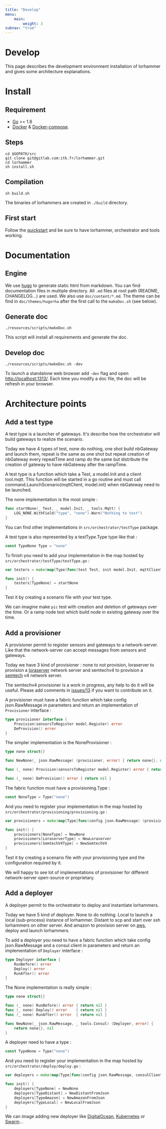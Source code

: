 ```yaml
---
title: "Develop"
menu: 
    main:
        weight: 3
subnav: "true"
---
```


# Develop

This page describes the development environment installation of lorhammer and gives some architecture explanations.

# Install

## Requirement

* [Go](https://golang.org/doc/install) >= 1.8
* [Docker](https://docs.docker.com/engine/installation/) & [Docker-compose](https://docs.docker.com/compose/install/).

## Steps

```shell
cd $GOPATH/src
git clone git@gitlab.com:itk.fr/lorhammer.git
cd lorhammer
sh install.sh
```

## Compilation

```shell
sh build.sh
```

The binaries of lorhammers are created in `./build` directory.

## First start

Follow the [quickstart](quickstart) and be sure to have lorhammer, orchestrator and tools working.

# Documentation

## Engine

We use [hugo](https://gohugo.io/) to generate static html from markdown.
You can find documentation files in multiple directory. 
All `.md` files at root path (README, CHANGELOG...) are used. We also use `doc/content/*.md`.
The theme can be find in `doc/themes/hugorha` after the first call to the `makeDoc.sh` (see below).

## Generate doc

```shell
./resources/scripts/makeDoc.sh
```

This script will install all requirements and generate the doc. 

## Develop doc

```shell
./resources/scripts/makeDoc.sh -dev
```

To launch a standalone web browser add `-dev` flag and open [http://localhost:1313/](http://localhost:1313/).
Each time you modify a doc file, the doc will be refresh in your browser.

# Architecture points

## Add a test type

A test type is a launcher of gateways. It's describe how the orchestrator will build gateways to realize the scenario.

Today we have 4 types of test, none do nothing, one shot build nbGateway and launch them, repeat is the same as one shot but repeat creation of nbGateway every repeatTime and ramp do the same but distribute the creation of gateway to have nbGateway after the rampTime.

A test type is a function which take a Test, a model.Init and a client tool.mqtt. This function will be started in a go routine and must call command.LaunchScenario(mqttClient, model.init) when nbGateway need to be launched.

The none implementation is the most simple :

```go
func startNone(_ Test, _ model.Init, _ tools.Mqtt) {
	LOG_NONE.WithField("type", "none").Warn("Nothing to test")
}
```

You can find other implementations in `src/orchestrator/testType` package.

A test type is also represented by a testType.Type type like that :

```go
const TypeNone Type = "none"
```

To finish you need to add your implementation in the map hosted by `src/orchestrator/testType/testType.go` :

```go
var testers = make(map[Type]func(test Test, init model.Init, mqttClient tools.Mqtt))

func init() {
	testers[TypeNone] = startNone
}
```

Test it by creating a scenario file with your test type.

We can imagine make `pic` test with creation and deletion of gateways over the time. Or a ramp node test which build node in existing gateway over the time.

## Add a provisioner

A provisioner permit to register sensors and gateways to a network-server. Like that the network-server can accept messages from sensors and gateways.

Today we have 3 kind of provisioner : none to not provision, loraserver to provision a [loraserver](https://docs.loraserver.io) network server and semtechv4 to provision a [semtech](http://iot.semtech.com/) v4 network server.
 
The semtechv4 provisioner is a work in progress, any help to do it will be useful. Please add comments in [issues/13](https://gitlab.com/itk.fr/lorhammer/issues/13) if you want to contribute on it.
 
A provisioner must have a fabric function which take config json.RawMessage in parameters and return an implementation of `Provisioner` interface :

```go
type provisioner interface {
	Provision(sensorsToRegister model.Register) error
	DeProvision() error
}
```

The simpler implementation is the NoneProvisioner :

```go
type none struct{}

func NewNone(_ json.RawMessage) (provisioner, error) { return none{}, nil }

func (_ none) Provision(sensorsToRegister model.Register) error { return nil }

func (_ none) DeProvision() error { return nil }
```

The fabric function must have a provisioning.Type :

```go
const NoneType = Type("none")
```

And you need to register your implementation in the map hosted by `src/orchestrator/provisioning/provisioning.go` :

```go
var provisioners = make(map[Type]func(config json.RawMessage) (provisioner, error))

func init() {
	provisioners[NoneType] = NewNone
	provisioners[LoraserverType] = NewLoraserver
	provisioners[SemtechV4Type] = NewSemtechV4
}
```

Test it by creating a scenario file with your provisioning type and the configuration required by it.

We will happy to see lot of implementations of provisioner for different network-server open-source or proprietary. 

## Add a deployer

A deployer permit to the orchestrator to deploy and instantiate lorhammers. 

Today we have 5 kind of deployer. None to do nothing. Local to launch a local (sub-process) instance of lorhammer. Distant to scp and start over ssh lorhammers on other server. And amazon to provision server on [aws](https://aws.amazon.com/), deploy and launch lorhammers. 

To add a deployer you need to have a fabric function which take config json.RawMessage and a consul client in parameters and return an implementation of `Deployer` interface :

```go
type Deployer interface {
	RunBefore() error
	Deploy() error
	RunAfter() error
}
```

The None implementation is really simple :

```go
type none struct{}

func (_ none) RunBefore() error { return nil }
func (_ none) Deploy() error    { return nil }
func (_ none) RunAfter() error  { return nil }

func NewNone(_ json.RawMessage, _ tools.Consul) (Deployer, error) {
	return none{}, nil
}
```

A deployer need to have a type :

```go
const TypeNone = Type("none")
```

And you need to register your implementation in the map hosted by `src/orchestrator/deploy/deploy.go` :

```go
var deployers = make(map[Type]func(config json.RawMessage, consulClient tools.Consul) (Deployer, error))

func init() {
	deployers[TypeNone] = NewNone
	deployers[TypeDistant] = NewDistantFromJson
	deployers[TypeAmazon] = NewAmazonFromJson
	deployers[TypeLocal] = NewLocalFromJson
}
```

We can image adding new deployer like [DigitalOcean](https://www.digitalocean.com/), [Kubernetes](https://kubernetes.io/) or [Swarm](https://docs.docker.com/engine/swarm/)...

